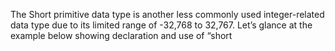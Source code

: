 The Short primitive data type is another less commonly used integer-related data type due to its limited range of -32,768 to 32,767. Let’s glance at the example below showing declaration and use of “short

